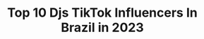 ---
title: Top 10 Djs TikTok Influencers In Brazil in 2023
description: >-
  Find top djs TikTok influencers in Brazil in 2023. Most popular hashtags: #fyp #dance #foryou #meme.
platform: TikTok
hits: 10
text_top: Analyze the top-rated TikTok accounts on inBeat.
text_bottom: Our search engine holds 10 TikTok influencers like this in Brazil for you to work with.
profiles:
  - username: "djsnyxx"
    fullname: >-
      Snyxx
    bio: >-
      pra quem pensa que vida de DJ e fácil aqui vai algumas coisas que nos irrita kk
    location: "Brazil"
    followers: 45000
    engagement: 943
    commentsToLikes: 0.010148
    id: ck94g3jkve1t70j78g9o17dok
    verified: false
    hashtags: "#snyxx, #djsnyxx, #djlive, #vidadedj"
  - username: "kelveribeiro"
    fullname: >-
      Kelve Ribeiro
    bio: >-
      Modelo 📸 e Barbeiro ✂️ Nordestino com amor🌵🍀❤🏳️‍🌈
    location: "Brazil"
    followers: 18000
    engagement: 1639
    commentsToLikes: 0.148835
    id: ckc7ms3q6t4480j23x8qqzipe
    verified: false
    hashtags: "#dancinha, #fy, #amor, #foryou"
  - username: "djpaulinhocerqueira"
    fullname: >-
      djpaulinhocerqueira
    bio: >-
      Me segue que eu te sigo! Código do Tiktok: 29050859
    location: "Brazil"
    followers: 3120
    engagement: 2275
    commentsToLikes: 0.009900
    id: ck9n9xtc39uta0j781zfpd6fy
    verified: false
    hashtags: "#tiktok, #dj, #axe, #pravoc"
  - username: "soflashback"
    fullname: >-
      Só flashback
    bio: >-
      Gosta de flashback? Então vem curtir com agente!! Por @josecavsilva♥️@deaecalala
    location: "Brazil"
    followers: 146500
    engagement: 787
    commentsToLikes: 0.020575
    id: ckd5lfu61vs420j23h2qut6a5
    verified: false
    hashtags: "#musicaparastatus, #anos80saudades, #foryoupage, #videoparastatus"
  - username: "anittaccess"
    fullname: >-
      Anitta Access
    bio: >-
      FanAccount Brazilian singer Anitta 🇧🇷 Usem o código e ganhe R$ 1,10: 201483481
    location: "Brazil"
    followers: 80600
    engagement: 864
    commentsToLikes: 0.017983
    id: cka0vdu89y4hz0i78zm6y6v8l
    verified: false
    hashtags: "#tiktok, #fyp, #viraltiktok, #paravoce"
  - username: "eris_snail"
    fullname: >-
      eris
    bio: >-
      oi. tudo aqui no perfil foi eu que fiz.
    location: "Brazil"
    followers: 3508
    engagement: 1866
    commentsToLikes: 0.022309
    id: ck933hxuyo5nk0j78zn2lat3g
    verified: false
    hashtags: "#remix, #dance, #toonme, #dorime"
  - username: "mcsoffia"
    fullname: >-
      mc soffia💗
    bio: >-
      Cantora🎤 Twitter:@mcsoffia E-mail: mcsoffia@mynd8.com.br
    location: "Brazil"
    followers: 376100
    engagement: 2175
    commentsToLikes: 0.012023
    id: ckb9hcbyx6tdi0j23u5mcrbhi
    verified: true
    hashtags: "#mcsoffia, #tiktokbrasil, #fyp, #tiktok"
  - username: "rondon99"
    fullname: >-
      Lucas Rondon
    bio: >-
      🌴 Um carioca em Brasília 🌴 20 anos Twitter e Insta: @_LucasRondon
    location: "Brazil"
    followers: 793700
    engagement: 1585
    commentsToLikes: 0.014332
    id: ck9nejc8edmgy0j78gpoer2oq
    verified: false
    hashtags: "#ad, #dueto, #entaovaza, #maliamexe"
  - username: "noisfaria"
    fullname: >-
      NoisFaria
    bio: >-
      Somos a Laura e a Luiza! 👯 Irmãs gêmeas, mas NADA parecidas 😂
    location: "Brazil"
    followers: 698100
    engagement: 2253
    commentsToLikes: 0.012185
    id: ck9vf869924p50j783xtlynub
    verified: true
    hashtags: "#fyp, #viral, #foryou, #fy"
  - username: "eericborges"
    fullname: >-
      Eric Borges
    bio: >-
      📧 contatoericborges@gmail.com Vídeo novo no canal ⤵️
    location: "Brazil"
    followers: 1100000
    engagement: 2798
    commentsToLikes: 0.007910
    id: ck932w70hlcdz0j78gu1ifs7y
    verified: true
    hashtags: "#humor, #meme, #com, #viver"
---